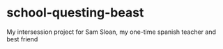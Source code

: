 # school-questing-beast
My intersession project for Sam Sloan, my one-time spanish teacher and best friend

